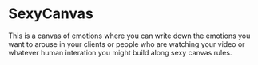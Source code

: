 # SexyCanvas
This is a canvas of emotions where you can write down the emotions you want to arouse in your clients or people who are watching your video or whatever human interation you might build along sexy canvas rules.
